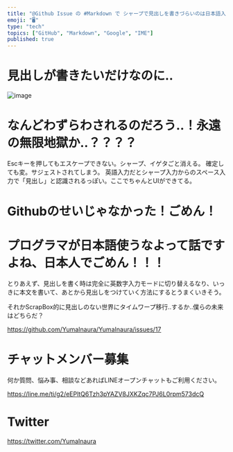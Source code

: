 ```yaml
---
title: "@Github Issue の #Markdown で シャープで見出しを書きづらいのは日本語入力のせいだった @yumainaura"
emoji: "🖥"
type: "tech"
topics: ["GitHub", "Markdown", "Google", "IME"]
published: true
---
```


# 見出しが書きたいだけなのに‥

![image](https://user-images.githubusercontent.com/13635059/50532146-63beff80-0b58-11e9-9114-d9350e8b002b.png)

# なんどわずらわされるのだろう‥！永遠の無限地獄か‥？？？？

Escキーを押してもエスケープできない。シャープ、イゲタごと消える。
確定しても変。サジェストされてしまう。
英語入力だとシャープ入力からのスペース入力で「見出し」と認識されるっぽい。ここでちゃんとUIができてる。

# Githubのせいじゃなかった！ごめん！

# プログラマが日本語使うなよって話ですよね、日本人でごめん！！！

とりあえず、見出しを書く時は完全に英数字入力モードに切り替えるなり、いっきに本文を書いて、あとから見出しをつけていく方法にするとうまくいきそう。

それかScrapBox的に見出しのない世界にタイムワープ移行‥するか‥僕らの未来はどちらだ？







https://github.com/YumaInaura/YumaInaura/issues/17








<!-- Update From Qiita API -->

# チャットメンバー募集


何か質問、悩み事、相談などあればLINEオープンチャットもご利用ください。

https://line.me/ti/g2/eEPltQ6Tzh3pYAZV8JXKZqc7PJ6L0rpm573dcQ





# Twitter


https://twitter.com/YumaInaura


<!-- Update From Qiita API -->


